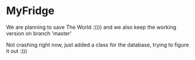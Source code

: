 # MyFridge
We are planning to save The World :)))) and we also keep the working version on branch 'master'


Not crashing right now, just added a class for the database, trying to figure it out :)))
